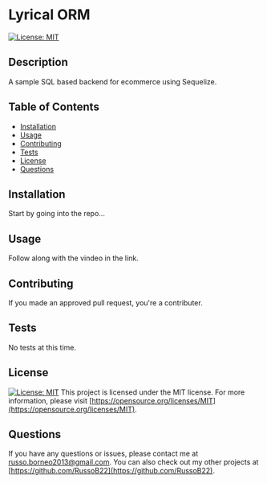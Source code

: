 # Lyrical ORM

[![License: MIT](https://img.shields.io/badge/License-MIT-yellow.svg)](https://opensource.org/licenses/MIT)

## Description
A sample SQL based backend for ecommerce using Sequelize.

## Table of Contents
- [Installation](#installation)
- [Usage](#usage)
- [Contributing](#contributing)
- [Tests](#tests)
- [License](#license)
- [Questions](#questions)

## Installation
Start by going into the repo...

## Usage
Follow along with the vindeo in the link.

## Contributing
If you made an approved pull request, you're a contributer.

## Tests
No tests at this time.

## License
[![License: MIT](https://img.shields.io/badge/License-MIT-yellow.svg)](https://opensource.org/licenses/MIT)
This project is licensed under the MIT license. For more information, please visit [https://opensource.org/licenses/MIT](https://opensource.org/licenses/MIT).

## Questions
If you have any questions or issues, please contact me at [russo.borneo2013@gmail.com](mailto:russo.borneo2013@gmail.com). You can also check out my other projects at [https://github.com/RussoB22](https://github.com/RussoB22).
